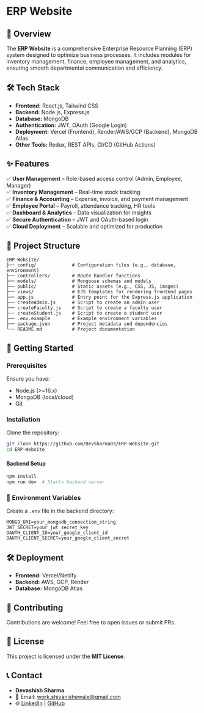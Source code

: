 # ERP Website  

## 🚀 Overview  
The **ERP Website** is a comprehensive Enterprise Resource Planning (ERP) system designed to optimize business processes. It includes modules for inventory management, finance, employee management, and analytics, ensuring smooth departmental communication and efficiency.  

## 🛠 Tech Stack  
- **Frontend:** React.js, Tailwind CSS  
- **Backend:** Node.js, Express.js  
- **Database:** MongoDB  
- **Authentication:** JWT, OAuth (Google Login)  
- **Deployment:** Vercel (Frontend), Render/AWS/GCP (Backend), MongoDB Atlas  
- **Other Tools:** Redux, REST APIs, CI/CD (GitHub Actions)  

## ✨ Features  
✅ **User Management** – Role-based access control (Admin, Employee, Manager)  
✅ **Inventory Management** – Real-time stock tracking  
✅ **Finance & Accounting** – Expense, invoice, and payment management  
✅ **Employee Portal** – Payroll, attendance tracking, HR tools  
✅ **Dashboard & Analytics** – Data visualization for insights  
✅ **Secure Authentication** – JWT and OAuth-based login  
✅ **Cloud Deployment** – Scalable and optimized for production  

## 📂 Project Structure  
```
ERP-Website/
├── config/             # Configuration files (e.g., database, environment)
├── controllers/        # Route handler functions
├── models/             # Mongoose schemas and models
├── public/             # Static assets (e.g., CSS, JS, images)
├── views/              # EJS templates for rendering frontend pages
├── app.js              # Entry point for the Express.js application
├── createAdmin.js      # Script to create an admin user
├── createFaculty.js    # Script to create a faculty user
├── createStudent.js    # Script to create a student user
├── .env.example        # Example environment variables
├── package.json        # Project metadata and dependencies
└── README.md           # Project documentation
```  

## 🚀 Getting Started  

### Prerequisites  
Ensure you have:  
- Node.js (>=16.x)  
- MongoDB (local/cloud)  
- Git  

### Installation  
Clone the repository:  
```sh
git clone https://github.com/DevSharma03/ERP-Website.git
cd ERP-Website
```  

#### Backend Setup  
```sh
npm install
npm run dev  # Starts backend server
```  

### 🔑 Environment Variables  
Create a `.env` file in the backend directory:  
```env
MONGO_URI=your_mongodb_connection_string
JWT_SECRET=your_jwt_secret_key
OAUTH_CLIENT_ID=your_google_client_id
OAUTH_CLIENT_SECRET=your_google_client_secret
```  

## 🛠 Deployment  
- **Frontend:** Vercel/Netlify  
- **Backend:** AWS, GCP, Render  
- **Database:** MongoDB Atlas  

## 🤝 Contributing  
Contributions are welcome! Feel free to open issues or submit PRs.  

## 📜 License  
This project is licensed under the **MIT License**.  

## 📞 Contact  
- **Devashish Sharma**  
- 📧 Email: work.shivanishewale@gmail.com
- 🌐 [LinkedIn](https://linkedin.com/in/shivani-shewale-674384352) | [GitHub](https://github.com/ShivaniShewale02)  
